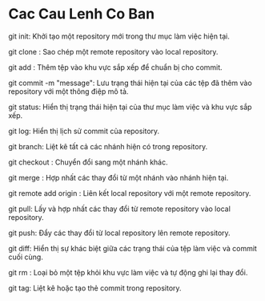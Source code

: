 # Cac Cau Lenh Co Ban
git init: Khởi tạo một repository mới trong thư mục làm việc hiện tại.

git clone <url>: Sao chép một remote repository vào local repository.

git add <file>: Thêm tệp vào khu vực sắp xếp để chuẩn bị cho commit.

git commit -m "message": Lưu trạng thái hiện tại của các tệp đã thêm vào repository với một thông điệp mô tả.

git status: Hiển thị trạng thái hiện tại của thư mục làm việc và khu vực sắp xếp.

git log: Hiển thị lịch sử commit của repository.

git branch: Liệt kê tất cả các nhánh hiện có trong repository.

git checkout <branch>: Chuyển đổi sang một nhánh khác.

git merge <branch>: Hợp nhất các thay đổi từ một nhánh vào nhánh hiện tại.

git remote add origin <url>: Liên kết local repository với một remote repository.

git pull: Lấy và hợp nhất các thay đổi từ remote repository vào local repository.

git push: Đẩy các thay đổi từ local repository lên remote repository.

git diff: Hiển thị sự khác biệt giữa các trạng thái của tệp làm việc và commit cuối cùng.

git rm <file>: Loại bỏ một tệp khỏi khu vực làm việc và tự động ghi lại thay đổi.

git tag: Liệt kê hoặc tạo thẻ commit trong repository.